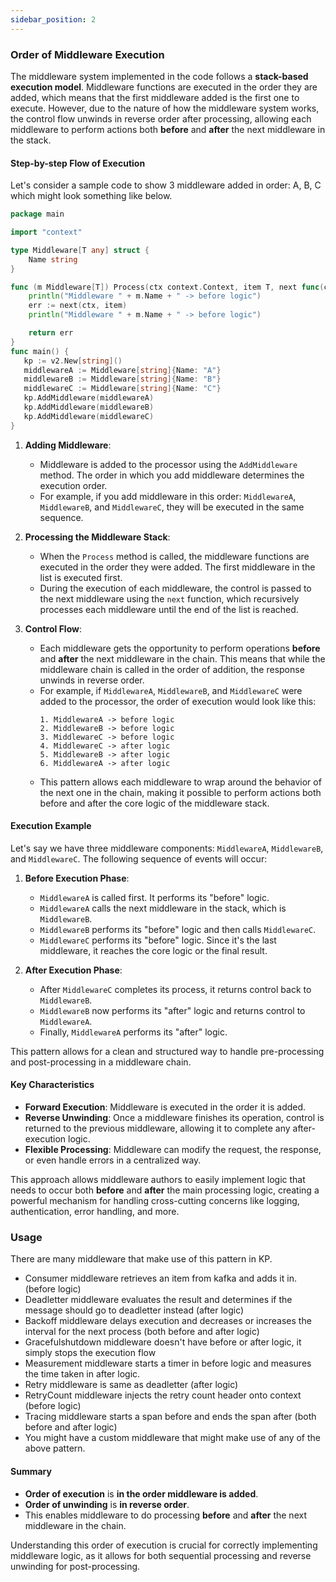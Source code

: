 ```yaml
---
sidebar_position: 2
---
```


### Order of Middleware Execution

The middleware system implemented in the code follows a **stack-based execution model**. Middleware functions are executed in the order they are added, which means that the first middleware added is the first one to execute. However, due to the nature of how the middleware system works, the control flow unwinds in reverse order after processing, allowing each middleware to perform actions both **before** and **after** the next middleware in the stack.

#### Step-by-step Flow of Execution

Let's consider a sample code to show 3 middleware added in order: A, B, C which might look something like below.

```go
package main

import "context"

type Middleware[T any] struct {
	Name string
}

func (m Middleware[T]) Process(ctx context.Context, item T, next func(ctx context.Context, item T) error) error {
	println("Middleware " + m.Name + " -> before logic")
	err := next(ctx, item)
	println("Middleware " + m.Name + " -> before logic")

	return err
}
func main() {
   kp := v2.New[string]()
   middlewareA := Middleware[string]{Name: "A"}
   middlewareB := Middleware[string]{Name: "B"}
   middlewareC := Middleware[string]{Name: "C"}
   kp.AddMiddleware(middlewareA)
   kp.AddMiddleware(middlewareB)
   kp.AddMiddleware(middlewareC)
}
```

1. **Adding Middleware**:
    - Middleware is added to the processor using the `AddMiddleware` method. The order in which you add middleware determines the execution order.
    - For example, if you add middleware in this order: `MiddlewareA`, `MiddlewareB`, and `MiddlewareC`, they will be executed in the same sequence.

2. **Processing the Middleware Stack**:
    - When the `Process` method is called, the middleware functions are executed in the order they were added. The first middleware in the list is executed first.
    - During the execution of each middleware, the control is passed to the next middleware using the `next` function, which recursively processes each middleware until the end of the list is reached.

3. **Control Flow**:
    - Each middleware gets the opportunity to perform operations **before** and **after** the next middleware in the chain. This means that while the middleware chain is called in the order of addition, the response unwinds in reverse order.
    - For example, if `MiddlewareA`, `MiddlewareB`, and `MiddlewareC` were added to the processor, the order of execution would look like this:
      ```
      1. MiddlewareA -> before logic
      2. MiddlewareB -> before logic
      3. MiddlewareC -> before logic
      4. MiddlewareC -> after logic
      5. MiddlewareB -> after logic
      6. MiddlewareA -> after logic
      ```
    - This pattern allows each middleware to wrap around the behavior of the next one in the chain, making it possible to perform actions both before and after the core logic of the middleware stack.

#### Execution Example

Let's say we have three middleware components: `MiddlewareA`, `MiddlewareB`, and `MiddlewareC`. The following sequence of events will occur:

1. **Before Execution Phase**:
    - `MiddlewareA` is called first. It performs its "before" logic.
    - `MiddlewareA` calls the next middleware in the stack, which is `MiddlewareB`.
    - `MiddlewareB` performs its "before" logic and then calls `MiddlewareC`.
    - `MiddlewareC` performs its "before" logic. Since it's the last middleware, it reaches the core logic or the final result.

2. **After Execution Phase**:
    - After `MiddlewareC` completes its process, it returns control back to `MiddlewareB`.
    - `MiddlewareB` now performs its "after" logic and returns control to `MiddlewareA`.
    - Finally, `MiddlewareA` performs its "after" logic.

This pattern allows for a clean and structured way to handle pre-processing and post-processing in a middleware chain.

#### Key Characteristics

- **Forward Execution**: Middleware is executed in the order it is added.
- **Reverse Unwinding**: Once a middleware finishes its operation, control is returned to the previous middleware, allowing it to complete any after-execution logic.
- **Flexible Processing**: Middleware can modify the request, the response, or even handle errors in a centralized way.

This approach allows middleware authors to easily implement logic that needs to occur both **before** and **after** the main processing logic, creating a powerful mechanism for handling cross-cutting concerns like logging, authentication, error handling, and more.

### Usage
There are many middleware that make use of this pattern in KP.
- Consumer middleware retrieves an item from kafka and adds it in. (before logic)
- Deadletter middleware evaluates the result and determines if the message should go to deadletter instead (after logic)
- Backoff middleware delays execution and decreases or increases the interval for the next process (both before and after logic)
- Gracefulshutdown middleware doesn't have before or after logic, it simply stops the execution flow
- Measurement middleware starts a timer in before logic and measures the time taken in after logic.
- Retry middleware is same as deadletter (after logic)
- RetryCount middleware injects the retry count header onto context (before logic)
- Tracing middleware starts a span before and ends the span after (both before and after logic)
- You might have a custom middleware that might make use of any of the above pattern.

#### Summary

- **Order of execution** is **in the order middleware is added**.
- **Order of unwinding** is **in reverse order**.
- This enables middleware to do processing **before** and **after** the next middleware in the chain.

Understanding this order of execution is crucial for correctly implementing middleware logic, as it allows for both sequential processing and reverse unwinding for post-processing.
